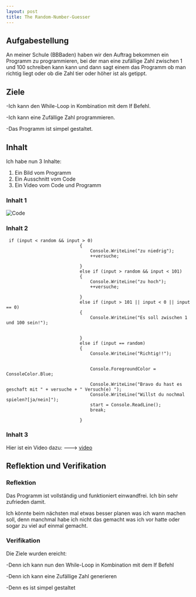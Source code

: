 ```yaml
---
layout: post
title: The Random-Number-Guesser
---
```







## Aufgabestellung

An meiner Schule (BBBaden) haben wir den Auftrag bekommen ein Programm zu programmieren, bei der man eine zufällige Zahl zwischen 1 und 100 schreiben kann kann und dann sagt einem das Programm ob man richtig liegt oder ob die Zahl tier oder höher ist als getippt.

## Ziele
-Ich kann den While-Loop in Kombination mit dem If Befehl.

-Ich kann eine Zufällige Zahl programmieren.

-Das Programm ist simpel gestaltet.


## Inhalt
Ich habe nun 3 Inhalte:
1. Ein Bild vom Programm
2. Ein Ausschnitt vom Code
3. Ein Video vom Code und Programm

### Inhalt 1
![Code](https://snipboard.io/nhdMb9.jpg)
### Inhalt 2
```
 if (input < random && input > 0)
                            {
                                Console.WriteLine("zu niedrig");
                                ++versuche;

                            }
                            else if (input > random && input < 101)
                            {
                                Console.WriteLine("zu hoch");
                                ++versuche;

                            }
                            else if (input > 101 || input < 0 || input == 0)
                            {
                                Console.WriteLine("Es soll zwischen 1 und 100 sein!");
                                

                            }
                            else if (input == random)
                            {
                                Console.WriteLine("Richtig!!");


                                Console.ForegroundColor = ConsoleColor.Blue;

                                Console.WriteLine("Bravo du hast es geschaft mit " + versuche + " Versuch(e) ");
                                Console.WriteLine("Willst du nochmal spielen?[ja/nein]");
                                start = Console.ReadLine();
                                break;

                            }
```

### Inhalt 3
Hier ist ein Video dazu: ---> [video](https://www.youtube.com/watch?v=ak6MK-RCAaQ)

## Reflektion und Verifikation

### Reflektion
Das Programm ist vollständig und funktioniert einwandfrei. Ich bin sehr zufrieden damit.

Ich könnte beim nächsten mal etwas besser planen was ich wann machen soll, denn manchmal habe ich nicht das gemacht was ich vor hatte oder sogar zu viel auf einmal gemacht.

### Verifikation 
Die Ziele wurden ereicht: 

-Denn ich kann nun den While-Loop in Kombination mit dem If Befehl

-Denn ich kann eine Zufällige Zahl generieren

-Denn es ist simpel gestaltet

